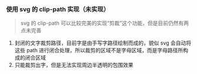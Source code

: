 ### 使用 svg 的 clip-path 实现（未实现）

> svg 的 clip-path 可以比较完美的实现“剪裁”这个功能，但是目前仍然有两点未完善

1. 封闭的文字裁剪路径，目前字是由手写字路径绘制而成的，貌似 svg 会自动将这些 path 进行闭合处理，所以裁剪的区域不是字母区域，而是字母路径所构成的闭合区域
2. 只能裁剪出字，但是无法实现周边半透明的包围效果
